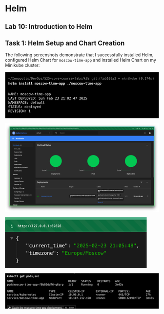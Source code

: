 # Helm

## Lab 10: Introduction to Helm

## Task 1: Helm Setup and Chart Creation

The following screenshots demonstrate that I successfully installed Helm, configured Helm Chart for `moscow-time-app`
and installed Helm Chart on my Minikube cluster:

![helm_chart_installed.png](screenshots/helm_chart_installed.png)

![app_python_workloads.png](screenshots/app_python_workloads.png)

![app_python_accessible.png](screenshots/app_python_accessible.png)

![app_python_kubectl.png](screenshots/app_python_kubectl.png)